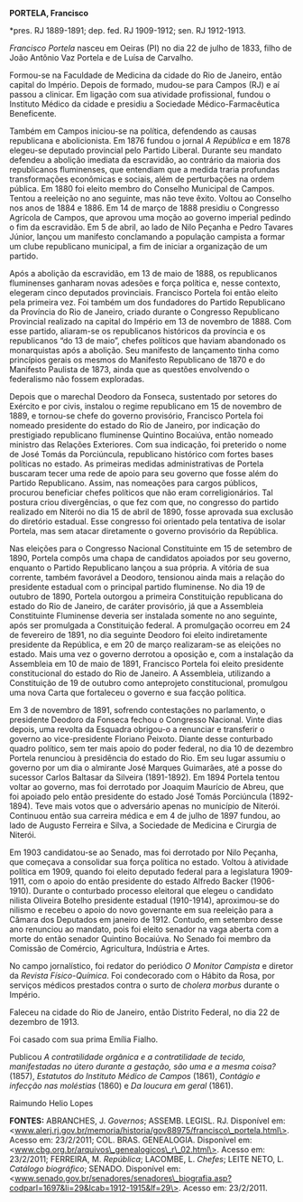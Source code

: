 **PORTELA, Francisco**

\*pres. RJ 1889-1891; dep. fed. RJ 1909-1912; sen. RJ 1912-1913.

*Francisco Portela* nasceu em Oeiras (PI) no dia 22 de julho de 1833,
filho de João Antônio Vaz Portela e de Luísa de Carvalho.

Formou-se na Faculdade de Medicina da cidade do Rio de Janeiro, então
capital do Império. Depois de formado, mudou-se para Campos (RJ) e aí
passou a clinicar. Em ligação com sua atividade profissional, fundou o
Instituto Médico da cidade e presidiu a Sociedade Médico-Farmacêutica
Beneficente.

Também em Campos iniciou-se na política, defendendo as causas
republicana e abolicionista. Em 1876 fundou o jornal *A República* e em
1878 elegeu-se deputado provincial pelo Partido Liberal. Durante seu
mandato defendeu a abolição imediata da escravidão, ao contrário da
maioria dos republicanos fluminenses, que entendiam que a medida traria
profundas transformações econômicas e sociais, além de perturbações na
ordem pública. Em 1880 foi eleito membro do Conselho Municipal de
Campos. Tentou a reeleição no ano seguinte, mas não teve êxito. Voltou
ao Conselho nos anos de 1884 e 1886. Em 14 de março de 1888 presidiu o
Congresso Agrícola de Campos, que aprovou uma moção ao governo imperial
pedindo o fim da escravidão. Em 5 de abril, ao lado de Nilo Peçanha e
Pedro Tavares Júnior, lançou um manifesto conclamando a população
campista a formar um clube republicano municipal, a fim de iniciar a
organização de um partido.

Após a abolição da escravidão, em 13 de maio de 1888, os republicanos
fluminenses ganharam novas adesões e força política e, nesse contexto,
elegeram cinco deputados provinciais. Francisco Portela foi então eleito
pela primeira vez. Foi também um dos fundadores do Partido Republicano
da Província do Rio de Janeiro, criado durante o Congresso Republicano
Provincial realizado na capital do Império em 13 de novembro de 1888.
Com esse partido, aliaram-se os republicanos históricos da província e
os republicanos “do 13 de maio”, chefes políticos que haviam abandonado
os monarquistas após a abolição. Seu manifesto de lançamento tinha como
princípios gerais os mesmos do Manifesto Republicano de 1870 e do
Manifesto Paulista de 1873, ainda que as questões envolvendo o
federalismo não fossem exploradas.

Depois que o marechal Deodoro da Fonseca, sustentado por setores do
Exército e por civis, instalou o regime republicano em 15 de novembro de
1889, e tornou-se chefe do governo provisório, Francisco Portela foi
nomeado presidente do estado do Rio de Janeiro, por indicação do
prestigiado republicano fluminense Quintino Bocaiúva, então nomeado
ministro das Relações Exteriores. Com sua indicação, foi preterido o
nome de José Tomás da Porciúncula, republicano histórico com fortes
bases políticas no estado. As primeiras medidas administrativas de
Portela buscaram tecer uma rede de apoio para seu governo que fosse além
do Partido Republicano. Assim, nas nomeações para cargos públicos,
procurou beneficiar chefes políticos que não eram correligionários. Tal
postura criou divergências, o que fez com que, no congresso do partido
realizado em Niterói no dia 15 de abril de 1890, fosse aprovada sua
exclusão do diretório estadual. Esse congresso foi orientado pela
tentativa de isolar Portela, mas sem atacar diretamente o governo
provisório da República.

Nas eleições para o Congresso Nacional Constituinte em 15 de setembro de
1890, Portela compôs uma chapa de candidatos apoiados por seu governo,
enquanto o Partido Republicano lançou a sua própria. A vitória de sua
corrente, também favorável a Deodoro, tensionou ainda mais a relação do
presidente estadual com o principal partido fluminense. No dia 19 de
outubro de 1890, Portela outorgou a primeira Constituição republicana do
estado do Rio de Janeiro, de caráter provisório, já que a Assembleia
Constituinte Fluminense deveria ser instalada somente no ano seguinte,
após ser promulgada a Constituição federal. A promulgação ocorreu em 24
de fevereiro de 1891, no dia seguinte Deodoro foi eleito indiretamente
presidente da República, e em 20 de março realizaram-se as eleições no
estado. Mais uma vez o governo derrotou a oposição e, com a instalação
da Assembleia em 10 de maio de 1891, Francisco Portela foi eleito
presidente constitucional do estado do Rio de Janeiro. A Assembleia,
utilizando a Constituição de 19 de outubro como anteprojeto
constitucional, promulgou uma nova Carta que fortaleceu o governo e sua
facção política.

Em 3 de novembro de 1891, sofrendo contestações no parlamento, o
presidente Deodoro da Fonseca fechou o Congresso Nacional. Vinte dias
depois, uma revolta da Esquadra obrigou-o a renunciar e transferir o
governo ao vice-presidente Floriano Peixoto. Diante desse conturbado
quadro político, sem ter mais apoio do poder federal, no dia 10 de
dezembro Portela renunciou à presidência do estado do Rio. Em seu lugar
assumiu o governo por um dia o almirante José Marques Guimarães, até a
posse do sucessor Carlos Baltasar da Silveira (1891-1892). Em 1894
Portela tentou voltar ao governo, mas foi derrotado por Joaquim Maurício
de Abreu, que foi apoiado pelo então presidente do estado José Tomás
Porciúncula (1892-1894). Teve mais votos que o adversário apenas no
município de Niterói. Continuou então sua carreira médica e em 4 de
julho de 1897 fundou, ao lado de Augusto Ferreira e Silva, a Sociedade
de Medicina e Cirurgia de Niterói.

Em 1903 candidatou-se ao Senado, mas foi derrotado por Nilo Peçanha, que
começava a consolidar sua força política no estado. Voltou à atividade
política em 1909, quando foi eleito deputado federal para a legislatura
1909-1911, com o apoio do então presidente do estado Alfredo Backer
(1906-1910). Durante o conturbado processo eleitoral que elegeu o
candidato nilista Oliveira Botelho presidente estadual (1910-1914),
aproximou-se do nilismo e recebeu o apoio do novo governante em sua
reeleição para a Câmara dos Deputados em janeiro de 1912. Contudo, em
setembro desse ano renunciou ao mandato, pois foi eleito senador na vaga
aberta com a morte do então senador Quintino Bocaiúva. No Senado foi
membro da Comissão de Comércio, Agricultura, Indústria e Artes.

No campo jornalístico, foi redator do periódico *O Monitor Campista* e
diretor da *Revista Físico-Química*. Foi condecorado com o Hábito da
Rosa, por serviços médicos prestados contra o surto de *cholera morbus*
durante o Império.

Faleceu na cidade do Rio de Janeiro, então Distrito Federal, no dia 22
de dezembro de 1913.

Foi casado com sua prima Emília Fialho.

Publicou *A contratilidade orgânica e a contratilidade de tecido,
manifestadas no útero durante a gestação, são uma e a mesma coisa?*
(1857), *Estatutos do Instituto Médico de Campos* (1861), *Contágio e
infecção nas moléstias* (1860) e *Da loucura em geral* (1861).

Raimundo Helio Lopes

**FONTES:** ABRANCHES, J. *Governos*; ASSEMB. LEGISL. RJ. Disponível em:
\<www.alerj.rj.gov.br/memoria/historia/gov88975/francisco\_portela.html\>.
Acesso em: 23/2/2011; COL. BRAS. GENEALOGIA. Disponível em:
\<www.cbg.org.br/arquivos\_genealogicos\_r\_02.html\>. Acesso em:
23/2/2011; FERREIRA, M. *República*; LACOMBE, L. *Chefes*; LEITE NETO,
L. *Catálogo* *biográfico*; SENADO. Disponível em:
\<www.senado.gov.br/senadores/senadores\_biografia.asp?codparl=1697&li=29&lcab=1912-1915&lf=29\>.
Acesso em: 23/2/2011.
